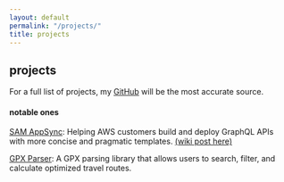 ```yaml
---
layout: default
permalink: "/projects/"
title: projects
---
```


## projects

For a full list of projects, my [GitHub](https://github.com/pradrx)
will be the most accurate source.

#### notable ones
[SAM AppSync](https://github.com/aws/serverless-application-model): Helping AWS customers build and deploy GraphQL APIs 
with more concise and pragmatic templates. 
[(wiki post here)](https://aws.amazon.com/blogs/mobile/aws-sam-now-supports-graphql-applications-with-aws-appsync/) 

[GPX Parser](https://github.com/pradrx/GPXParser): A GPX parsing library that allows users to search, filter, and
calculate optimized travel routes.